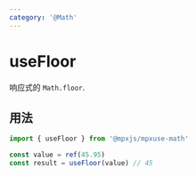```yaml
---
category: '@Math'
---
```


# useFloor

响应式的 `Math.floor`.

## 用法

```ts
import { useFloor } from '@mpxjs/mpxuse-math'

const value = ref(45.95)
const result = useFloor(value) // 45
```
